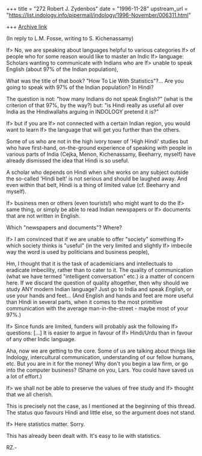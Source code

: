 +++
title = "272 Robert J. Zydenbos"
date = "1996-11-28"
upstream_url = "https://list.indology.info/pipermail/indology/1996-November/006311.html"

+++
[Archive link](https://list.indology.info/pipermail/indology/1996-November/006311.html)

(In reply to L.M. Fosse, writing to S. Kichenassamy)

lf> No, we are speaking about languages helpful to various categories
lf> of people who for some reason would like to master an Indic
lf> language: Scholars wanting to communicate with Indians who are
lf> unable to speak English (about 97% of the Indian population),

What was the title of that book? "How To Lie With Statistics"?... Are
you going to speak with 97% of the Indian population? In Hindi?

The question is not: "how many Indians do not speak English?" (what is
the criterion of that 97%, by the way?) but: "is Hindi really as useful
all over India as the Hindiwallahs arguing in INDOLOGY pretend it is?"

lf> but if you are
lf> not connected with a certain Indian region, you would want to learn
lf> the language that will get you further than the others.

Some of us who are not in the high ivory tower of 'High Hindi' studies
but who have first-hand, on-the-ground experience of speaking with
people in various parts of India (Cejka, Menon, Kichenassamy, Beeharry,
myself) have already dismissed the idea that Hindi is so useful.

A scholar who depends on Hindi when s/he works on any subject outside
the so-called 'Hindi belt' is not serious and should be laughed away.
And even within that belt, Hindi is a thing of limited value (cf.
Beeharry and myself).

lf> business men or others (even tourists!) who might want to do the
lf> same thing, or simply be able to read Indian newspapers or
lf> documents that are not written in English.

Which "newspapers and documents"? Where?

lf> I am convinced that if we are unable to offer "society" something
lf> which society thinks is "useful" (in the very limited and slightly
lf> imbecile way the word is used by politicians and business people),

Hm, I thought that it is the task of academicians and intellectuals to
eradicate imbecility, rather than to cater to it. The quality of
communication (what we have termed "intelligent conversation" etc.) _is_
a matter of concern here. If we discard the question of quality
altogether, then why should we study ANY modern Indian language? Just go
to India and speak *English*, or use your hands and feet... (And English
and hands and feet are more useful than Hindi in several parts, when it
comes to the most primitive communication with the average
man-in-the-street - maybe most of your 97%.)

lf> Since funds are limited, funders will probably ask the following
lf> questions: [...] It is easier to argue in favour of
lf> Hindi/Urdu than in favour of any other Indic language.

Aha, now we are getting to the core. Some of us are
talking about things like Indology, intercultural communication,
understanding of our fellow humans, etc. But you are in it for the
money! Why don't you begin a law firm, or go into the computer business?
(Shame on you, Lars. You could have saved us a lot of effort.)

lf> we shall not be able to preserve the values of free study and
lf> thought that we all cherish.

This is precisely not the case, as I mentioned at the beginning of this
thread. The status quo favours Hindi and little else, so the argument
does not stand.

lf> Here statistics matter. Sorry.

This has already  been dealt with. It's easy to lie with statistics.

RZ.-




